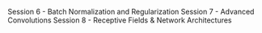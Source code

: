 Session 6 - Batch Normalization and Regularization
Session 7 - Advanced Convolutions
Session 8 - Receptive Fields & Network Architectures
